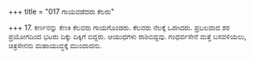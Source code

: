 +++
title = "017 ಗಾಯವಡೆದರು ಕೆಲರು"

+++
17. ಕರ್ಣನನ್ನು ಕೆಣಕಿ ಕೆಲವರು ಗಾಯಗೊಂಡರು. ಕೆಲವರು ನೆಲಕ್ಕೆ ಒರಗಿದರು. ಪ್ರಬಲವಾದ ಶರ ಪ್ರಯೋಗದಿಂದ ಭಟರು ದಿಕ್ಕು ದಿಕ್ಕಿಗೆ ಬಿದ್ದರು. ಆಯುಧಗಳು ರಾಶಿಬಿದ್ದವು. ಗಂಧರ್ವಸೇನೆ ಮತ್ತೆ ಬಸವಳಿಯಲು, ಚಿತ್ರಸೇನನು ಮಹಾಯುದ್ಧಕ್ಕೆ ಮುಂದಾದನು.